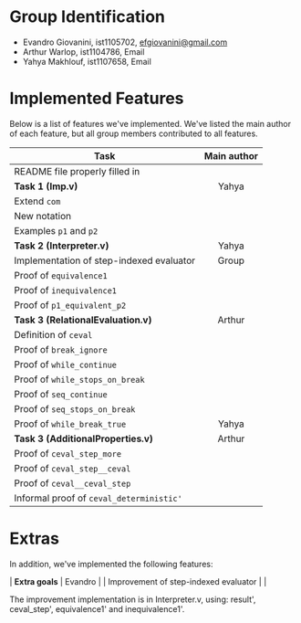 # Group Identification

 - Evandro Giovanini, ist1105702, efgiovanini@gmail.com
 - Arthur Warlop, ist1104786, Email
 - Yahya Makhlouf, ist1107658, Email

# Implemented Features
Below is a list of features we've implemented. We've listed the main author of 
each feature, but all group members contributed to all features.

| Task                                     | Main author |
| ---------------------------------------- | :---------: |
| README file properly filled in           |             |
| **Task 1 (Imp.v)**                       |  Yahya      |
| Extend `com`                             |             |
| New notation                             |             |
| Examples `p1` and `p2`                   |             |
| **Task 2 (Interpreter.v)**               |  Yahya      |
| Implementation of step-indexed evaluator |  Group      |
| Proof of `equivalence1`                  |             |
| Proof of `inequivalence1`                |             |
| Proof of `p1_equivalent_p2`              |             |
| **Task 3 (RelationalEvaluation.v)**      |  Arthur     |
| Definition of `ceval`                    |             |
| Proof of `break_ignore`                  |             |
| Proof of `while_continue`                |             |
| Proof of `while_stops_on_break`          |             |
| Proof of `seq_continue`                  |             |
| Proof of `seq_stops_on_break`            |             |
| Proof of `while_break_true`              |  Yahya      |
| **Task 3 (AdditionalProperties.v)**      |  Arthur     |
| Proof of `ceval_step_more`               |             |
| Proof of `ceval_step__ceval`             |             |
| Proof of `ceval__ceval_step`             |             |
| Informal proof of `ceval_deterministic'` |             |

# Extras
In addition, we've implemented the following features:

| **Extra goals**                          | Evandro     |
| Improvement of step-indexed evaluator    |             |

The improvement implementation is in Interpreter.v, using:
result', ceval_step', equivalence1' and inequivalence1'.
